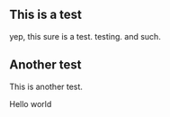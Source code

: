 ## This is a test
yep, this sure is a test. testing. and such.

## Another test

This is another test.

Hello world
